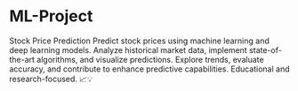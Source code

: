 # ML-Project
Stock Price Prediction  Predict stock prices using machine learning and deep learning models. Analyze historical market data, implement state-of-the-art algorithms, and visualize predictions. Explore trends, evaluate accuracy, and contribute to enhance predictive capabilities. Educational and research-focused. 📈💡
